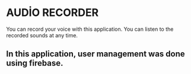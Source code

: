 # AUDİO RECORDER

You can record your voice with this application. You can listen to the recorded sounds at any time.



## In this application, user management was done using firebase.
